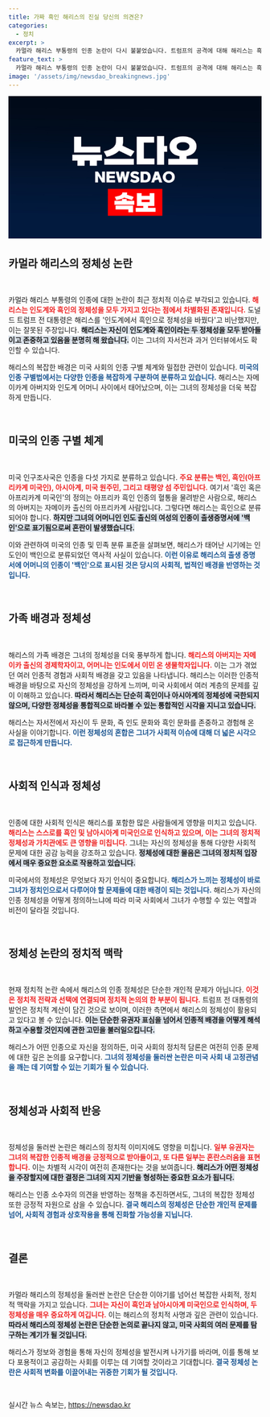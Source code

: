 ```yaml
---
title: 가짜 흑인 해리스의 진실 당신의 의견은?
categories:
  - 정치
excerpt: >
  카멀라 해리스 부통령의 인종 논란이 다시 불붙었습니다. 트럼프의 공격에 대해 해리스는 흑인과 남아시아계 정체성을 강조하며 반박했습니다. 정치적 정체성과 인종 구분의 복잡성을 파헤친 흥미로운 기사를 놓치지 마세요!
feature_text: >
  카멀라 해리스 부통령의 인종 논란이 다시 불붙었습니다. 트럼프의 공격에 대해 해리스는 흑인과 남아시아계 정체성을 강조하며 반박했습니다. 정치적 정체성과 인종 구분의 복잡성을 파헤친 흥미로운 기사를 놓치지 마세요!
image: '/assets/img/newsdao_breakingnews.jpg'
---
```


<p><img src="/assets/img/newsdao_breakingnews.jpg" alt="implanttips 속보" /></p>

<h2 data-ke-size="size26">카멀라 해리스의 정체성 논란</h2>

<p data-ke-size="size16">&nbsp;</p>

<p>카멀라 해리스 부통령의 인종에 대한 논란이 최근 정치적 이슈로 부각되고 있습니다. <b><span style="color: #ee2323;">해리스는 인도계와 흑인의 정체성을 모두 가지고 있다는 점에서 차별화된 존재입니다.</span></b> 도널드 트럼프 전 대통령은 해리스를 '인도계에서 흑인으로 정체성을 바꿨다'고 비난했지만, 이는 잘못된 주장입니다. <b><span style="background-color: #21538527;">해리스는 자신이 인도계와 흑인이라는 두 정체성을 모두 받아들이고 존중하고 있음을 분명히 해 왔습니다.</span></b> 이는 그녀의 자서전과 과거 인터뷰에서도 확인할 수 있습니다. </p>

<p>해리스의 복잡한 배경은 미국 사회의 인종 구별 체계와 밀접한 관련이 있습니다. <b><span style="color: #1a5490;">미국의 인종 구별법에서는 다양한 인종을 복잡하게 구분하여 분류하고 있습니다.</span></b> 해리스는 자메이카계 아버지와 인도계 어머니 사이에서 태어났으며, 이는 그녀의 정체성을 더욱 복잡하게 만듭니다. </p>

<p data-ke-size="size16">&nbsp;</p>

<h2 data-ke-size="size26">미국의 인종 구별 체계</h2>

<p data-ke-size="size16">&nbsp;</p>

<p>미국 인구조사국은 인종을 다섯 가지로 분류하고 있습니다. <b><span style="color: #ee2323;">주요 분류는 백인, 흑인(아프리카계 미국인), 아시아계, 미국 원주민, 그리고 태평양 섬 주민입니다.</span></b> 여기서 '흑인 혹은 아프리카계 미국인'의 정의는 아프리카 흑인 인종의 혈통을 물려받은 사람으로, 해리스의 아버지는 자메이카 출신의 아프리카계 사람입니다. 그렇다면 해리스는 흑인으로 분류되어야 합니다. <b><span style="background-color: #21538527;">하지만 그녀의 어머니인 인도 출신의 여성의 인종이 출생증명서에 '백인'으로 표기됨으로써 혼란이 발생했습니다.</span></b> </p>

<p>이와 관련하여 미국의 인종 및 민족 분류 표준을 살펴보면, 해리스가 태어난 시기에는 인도인이 백인으로 분류되었던 역사적 사실이 있습니다. <b><span style="color: #1a5490;">이런 이유로 해리스의 출생 증명서에 어머니의 인종이 '백인'으로 표시된 것은 당시의 사회적, 법적인 배경을 반영하는 것입니다.</span></b> </p>

<p data-ke-size="size16">&nbsp;</p>

<h2 data-ke-size="size26">가족 배경과 정체성</h2>

<p data-ke-size="size16">&nbsp;</p>

<p>해리스의 가족 배경은 그녀의 정체성을 더욱 풍부하게 합니다. <b><span style="color: #ee2323;">해리스의 아버지는 자메이카 출신의 경제학자이고, 어머니는 인도에서 이민 온 생물학자입니다.</span></b> 이는 그가 겪었던 여러 인종적 경험과 사회적 배경을 갖고 있음을 나타냅니다. 해리스는 이러한 인종적 배경을 바탕으로 자신의 정체성을 강하게 느끼며, 미국 사회에서 여러 계층의 문제를 깊이 이해하고 있습니다. <b><span style="background-color: #21538527;">따라서 해리스는 단순히 흑인이나 아시아계의 정체성에 국한되지 않으며, 다양한 정체성을 통합적으로 바라볼 수 있는 통합적인 시각을 지니고 있습니다.</span></b> </p>

<p>해리스는 자서전에서 자신이 두 문화, 즉 인도 문화와 흑인 문화를 존중하고 경험해 온 사실을 이야기합니다. <b><span style="color: #1a5490;">이런 정체성의 혼합은 그녀가 사회적 이슈에 대해 더 넓은 시각으로 접근하게 만듭니다.</span></b> </p>

<p data-ke-size="size16">&nbsp;</p>

<h2 data-ke-size="size26">사회적 인식과 정체성</h2>

<p data-ke-size="size16">&nbsp;</p>

<p>인종에 대한 사회적 인식은 해리스를 포함한 많은 사람들에게 영향을 미치고 있습니다. <b><span style="color: #ee2323;">해리스는 스스로를 흑인 및 남아시아계 미국인으로 인식하고 있으며, 이는 그녀의 정치적 정체성과 가치관에도 큰 영향을 미칩니다.</span></b> 그녀는 자신의 정체성을 통해 다양한 사회적 문제에 대한 공감 능력을 강조하고 있습니다. <b><span style="background-color: #21538527;">정체성에 대한 물음은 그녀의 정치적 입장에서 매우 중요한 요소로 작용하고 있습니다.</span></b> </p>

<p>미국에서의 정체성은 무엇보다 자기 인식이 중요합니다. <b><span style="color: #1a5490;">해리스가 느끼는 정체성이 바로 그녀가 정치인으로서 다루어야 할 문제들에 대한 배경이 되는 것입니다.</span></b> 해리스가 자신의 인종 정체성을 어떻게 정의하느냐에 따라 미국 사회에서 그녀가 수행할 수 있는 역할과 비전이 달라질 것입니다. </p>

<p data-ke-size="size16">&nbsp;</p>

<h2 data-ke-size="size26">정체성 논란의 정치적 맥락</h2>

<p data-ke-size="size16">&nbsp;</p>

<p>현재 정치적 논란 속에서 해리스의 인종 정체성은 단순한 개인적 문제가 아닙니다. <b><span style="color: #ee2323;">이것은 정치적 전략과 선택에 연결되며 정치적 논의의 한 부분이 됩니다.</span></b> 트럼프 전 대통령의 발언은 정치적 계산이 담긴 것으로 보이며, 이러한 측면에서 해리스의 정체성이 활용되고 있다고 볼 수 있습니다. <b><span style="background-color: #21538527;">이는 단순한 유권자 표심을 넘어서 인종적 배경을 어떻게 해석하고 수용할 것인지에 관한 고민을 불러일으킵니다.</span></b> </p>

<p>해리스가 어떤 인종으로 자신을 정의하든, 미국 사회의 정치적 담론은 여전히 인종 문제에 대한 깊은 논의를 요구합니다. <b><span style="color: #1a5490;">그녀의 정체성을 둘러싼 논란은 미국 사회 내 고정관념을 깨는 데 기여할 수 있는 기회가 될 수 있습니다.</span></b> </p>

<p data-ke-size="size16">&nbsp;</p>

<h2 data-ke-size="size26">정체성과 사회적 반응</h2>

<p data-ke-size="size16">&nbsp;</p>

<p>정체성을 둘러싼 논란은 해리스의 정치적 이미지에도 영향을 미칩니다. <b><span style="color: #ee2323;">일부 유권자는 그녀의 복잡한 인종적 배경을 긍정적으로 받아들이고, 또 다른 일부는 혼란스러움을 표현합니다.</span></b> 이는 차별적 시각이 여전히 존재한다는 것을 보여줍니다. <b><span style="background-color: #21538527;">해리스가 어떤 정체성을 주장할지에 대한 결정은 그녀의 지지 기반을 형성하는 중요한 요소가 됩니다.</span></b> </p>

<p>해리스는 인종 소수자의 의견을 반영하는 정책을 추진하면서도, 그녀의 복잡한 정체성 또한 긍정적 자원으로 삼을 수 있습니다. <b><span style="color: #1a5490;">결국 해리스의 정체성은 단순한 개인적 문제를 넘어, 사회적 경험과 상호작용을 통해 진화할 가능성을 지닙니다.</span></b> </p>

<p data-ke-size="size16">&nbsp;</p>

<h2 data-ke-size="size26">결론</h2>

<p data-ke-size="size16">&nbsp;</p>

<p>카멀라 해리스의 정체성을 둘러싼 논란은 단순한 이야기를 넘어선 복잡한 사회적, 정치적 맥락을 가지고 있습니다. <b><span style="color: #ee2323;">그녀는 자신이 흑인과 남아시아계 미국인으로 인식하며, 두 정체성을 매우 중요하게 여깁니다.</span></b> 이는 해리스의 정치적 사명과 깊은 관련이 있습니다. <b><span style="background-color: #21538527;">따라서 해리스의 정체성 논란은 단순한 논의로 끝나지 않고, 미국 사회의 여러 문제를 탐구하는 계기가 될 것입니다.</span></b> </p>

<p>해리스가 정보와 경험을 통해 자신의 정체성을 발전시켜 나가기를 바라며, 이를 통해 보다 포용적이고 공감하는 사회를 이루는 데 기여할 것이라고 기대합니다. <b><span style="color: #1a5490;">결국 정체성 논란은 사회적 변화를 이끌어내는 귀중한 기회가 될 것입니다.</span></b> </p>

<p data-ke-size="size16">&nbsp;</p>
실시간 뉴스 속보는, <a href="https://newsdao.kr" rel="dofollow">https://newsdao.kr</a>


